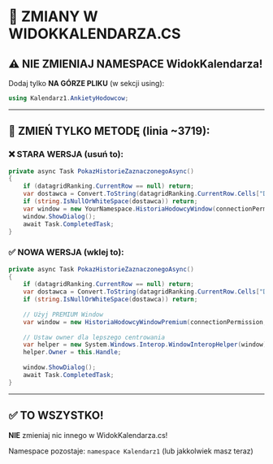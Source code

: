 # 🔧 ZMIANY W WIDOKKALENDARZA.CS

## ⚠️ NIE ZMIENIAJ NAMESPACE WidokKalendarza!

Dodaj tylko **NA GÓRZE PLIKU** (w sekcji using):

```csharp
using Kalendarz1.AnkietyHodowcow;
```

---

## 📝 ZMIEŃ TYLKO METODĘ (linia ~3719):

### ❌ STARA WERSJA (usuń to):
```csharp
private async Task PokazHistorieZaznaczonegoAsync()
{
    if (datagridRanking.CurrentRow == null) return;
    var dostawca = Convert.ToString(datagridRanking.CurrentRow.Cells["Dostawca"].Value);
    if (string.IsNullOrWhiteSpace(dostawca)) return;
    var window = new YourNamespace.HistoriaHodowcyWindow(connectionPermission, dostawca);
    window.ShowDialog();
    await Task.CompletedTask;
}
```

### ✅ NOWA WERSJA (wklej to):
```csharp
private async Task PokazHistorieZaznaczonegoAsync()
{
    if (datagridRanking.CurrentRow == null) return;
    var dostawca = Convert.ToString(datagridRanking.CurrentRow.Cells["Dostawca"].Value);
    if (string.IsNullOrWhiteSpace(dostawca)) return;
    
    // Użyj PREMIUM Window
    var window = new HistoriaHodowcyWindowPremium(connectionPermission, dostawca);
    
    // Ustaw owner dla lepszego centrowania
    var helper = new System.Windows.Interop.WindowInteropHelper(window);
    helper.Owner = this.Handle;
    
    window.ShowDialog();
    await Task.CompletedTask;
}
```

---

## ✅ TO WSZYSTKO!

**NIE** zmieniaj nic innego w WidokKalendarza.cs!

Namespace pozostaje: `namespace Kalendarz1` (lub jakkolwiek masz teraz)
